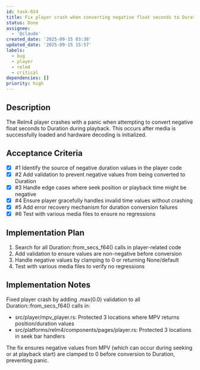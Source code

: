 ```yaml
---
id: task-024
title: Fix player crash when converting negative float seconds to Duration
status: Done
assignee:
  - '@claude'
created_date: '2025-09-15 03:38'
updated_date: '2025-09-15 15:57'
labels:
  - bug
  - player
  - relm4
  - critical
dependencies: []
priority: high
---
```


## Description

The Relm4 player crashes with a panic when attempting to convert negative float seconds to Duration during playback. This occurs after media is successfully loaded and hardware decoding is initialized.

## Acceptance Criteria
<!-- AC:BEGIN -->
- [x] #1 Identify the source of negative duration values in the player code
- [x] #2 Add validation to prevent negative values from being converted to Duration
- [x] #3 Handle edge cases where seek position or playback time might be negative
- [x] #4 Ensure player gracefully handles invalid time values without crashing
- [x] #5 Add error recovery mechanism for duration conversion failures
- [x] #6 Test with various media files to ensure no regressions
<!-- AC:END -->


## Implementation Plan

1. Search for all Duration::from_secs_f64() calls in player-related code
2. Add validation to ensure values are non-negative before conversion
3. Handle negative values by clamping to 0 or returning None/default
4. Test with various media files to verify no regressions


## Implementation Notes

Fixed player crash by adding .max(0.0) validation to all Duration::from_secs_f64() calls in:
- src/player/mpv_player.rs: Protected 3 locations where MPV returns position/duration values
- src/platforms/relm4/components/pages/player.rs: Protected 3 locations in seek bar handlers

The fix ensures negative values from MPV (which can occur during seeking or at playback start) are clamped to 0 before conversion to Duration, preventing panic.

